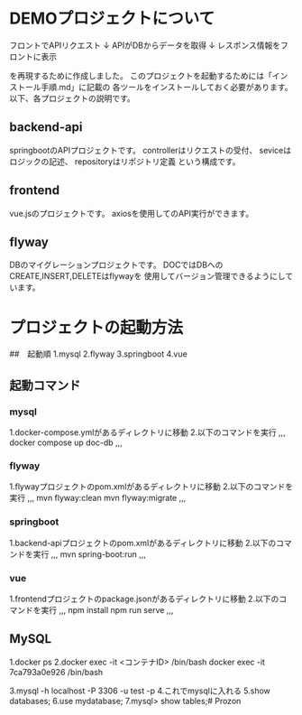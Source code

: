 # DEMOプロジェクトについて
フロントでAPIリクエスト
↓
APIがDBからデータを取得
↓
レスポンス情報をフロントに表示

を再現するために作成しました。
このプロジェクトを起動するためには「インストール手順.md」に記載の
各ツールをインストールしておく必要があります。
以下、各プロジェクトの説明です。

## backend-api
springbootのAPIプロジェクトです。
controllerはリクエストの受付、
seviceはロジックの記述、
repositoryはリポジトリ定義
という構成です。

## frontend
vue.jsのプロジェクトです。
axiosを使用してのAPI実行ができます。

## flyway
DBのマイグレーションプロジェクトです。
DOCではDBへのCREATE,INSERT,DELETEはflywayを
使用してバージョン管理できるようにしています。

# プロジェクトの起動方法
##　起動順
1.mysql
2.flyway
3.springboot
4.vue

## 起動コマンド
### mysql
1.docker-compose.ymlがあるディレクトリに移動
2.以下のコマンドを実行
,,,
docker compose up doc-db
,,,

### flyway
1.flywayプロジェクトのpom.xmlがあるディレクトリに移動
2.以下のコマンドを実行
,,,
mvn flyway:clean
mvn flyway:migrate
,,,

### springboot
1.backend-apiプロジェクトのpom.xmlがあるディレクトリに移動
2.以下のコマンドを実行
,,,
mvn spring-boot:run
,,,

### vue
1.frontendプロジェクトのpackage.jsonがあるディレクトリに移動
2.以下のコマンドを実行
,,,
npm install
npm run serve
,,,


## MySQL
1.docker ps
2.docker exec -it <コンテナID> /bin/bash
docker exec -it 7ca793a0e926 /bin/bash

3.mysql -h localhost -P 3306 -u test -p
4.これでmysqlに入れる
5.show databases;
6.use mydatabase;
7.mysql> show tables;# Prozon
